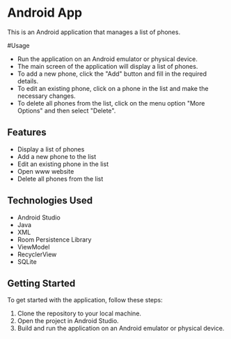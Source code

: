 # Android App

This is an Android application that manages a list of phones.

#Usage

- Run the application on an Android emulator or physical device.
- The main screen of the application will display a list of phones.
- To add a new phone, click the "Add" button and fill in the required details.
- To edit an existing phone, click on a phone in the list and make the necessary changes.
- To delete all phones from the list, click on the menu option "More Options" and then select "Delete".

## Features

- Display a list of phones
- Add a new phone to the list
- Edit an existing phone in the list
- Open www website
- Delete all phones from the list

## Technologies Used

- Android Studio
- Java
- XML
- Room Persistence Library
- ViewModel
- RecyclerView
- SQLite

## Getting Started

To get started with the application, follow these steps:

1. Clone the repository to your local machine.
2. Open the project in Android Studio.
3. Build and run the application on an Android emulator or physical device.

